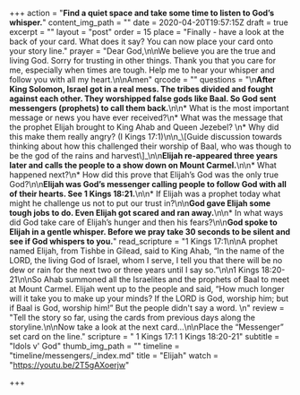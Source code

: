+++
action = "**Find a quiet space and take some time to listen to God’s whisper.**"
content_img_path = ""
date = 2020-04-20T19:57:15Z
draft = true
excerpt = ""
layout = "post"
order = 15
place = "Finally - have a look at the back of your card. What does it say? You can now place your card onto your story line."
prayer = "Dear God,\n\nWe believe you are the true and living God. Sorry for trusting in other things. Thank you that you care for me, especially when times are tough. Help me to hear your whisper and follow you with all my heart.\n\nAmen"
qrcode = ""
questions = "\n**After King Solomon, Israel got in a real mess. The tribes divided and fought against each other. They worshipped false gods like Baal. So God sent messengers (prophets) to call them back.**\n\n* What is the most important message or news you have ever received?\n* What was the message that the prophet Elijah brought to King Ahab and Queen Jezebel? \n* Why did this make them really angry? (I Kings 17:1)\n\n_\\[Guide discussion towards thinking about how this challenged their worship of Baal, who was though to be the god of the rains and harvest\\]_\n\n**Elijah re-appeared three years later and calls the people to a show down on Mount Carmel.**\n\n* What happened next?\n* How did this prove that Elijah’s God was the only true God?\n\n**Elijah was God’s messenger calling people to follow God with all of their hearts. See 1 Kings 18:21.**\n\n* If Elijah was a prophet today what might he challenge us not to put our trust in?\n\n**God gave Elijah some tough jobs to do. Even Elijah got scared and ran away.**\n\n* In what ways did God take care of Elijah’s hunger and then his fears?\n\n**God spoke to Elijah in a gentle whisper. Before we pray take 30 seconds to be silent and see if God whispers to you.**"
read_scripture = "1 Kings 17:1\n\nA prophet named Elijah, from Tishbe in Gilead, said to King Ahab, “In the name of the LORD, the living God of Israel, whom I serve, I tell you that there will be no dew or rain for the next two or three years until I say so.”\n\n1 Kings 18:20-21\n\nSo Ahab summoned all the Israelites and the prophets of Baal to meet at Mount Carmel. Elijah went up to the people and said, “How much longer will it take you to make up your minds? If the LORD is God, worship him; but if Baal is God, worship him!” But the people didn't say a word. \n"
review = "Tell the story so far, using the cards from previous days along the storyline.\n\nNow take a look at the next card…\n\nPlace the “Messenger” set card on the line."
scripture = " 1 Kings 17:1 1 Kings 18:20-21"
subtitle = "Idols v' God"
thumb_img_path = ""
timeline = "timeline/messengers/_index.md"
title = "Elijah"
watch = "https://youtu.be/2T5gAXoerjw"

+++
